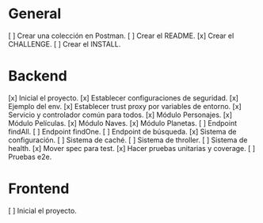 # General

[ ] Crear una colección en Postman.
[ ] Crear el README.
[x] Crear el CHALLENGE.
[ ] Crear el INSTALL.

# Backend

[x] Inicial el proyecto.
[x] Establecer configuraciones de seguridad.
[x] Ejemplo del env.
[x] Establecer trust proxy por variables de entorno.
[x] Servicio y controlador común para todos.
[x] Módulo Personajes.
[x] Módulo Películas.
[x] Módulo Naves.
[x] Módulo Planetas.
[ ] Endpoint findAll.
[ ] Endpoint findOne.
[ ] Endpoint de búsqueda.
[x] Sistema de configuración.
[ ] Sistema de caché.
[ ] Sistema de throller.
[ ] Sistema de health.
[x] Mover spec para test.
[x] Hacer pruebas unitarias y coverage.
[ ] Pruebas e2e.

# Frontend

[ ] Inicial el proyecto.
